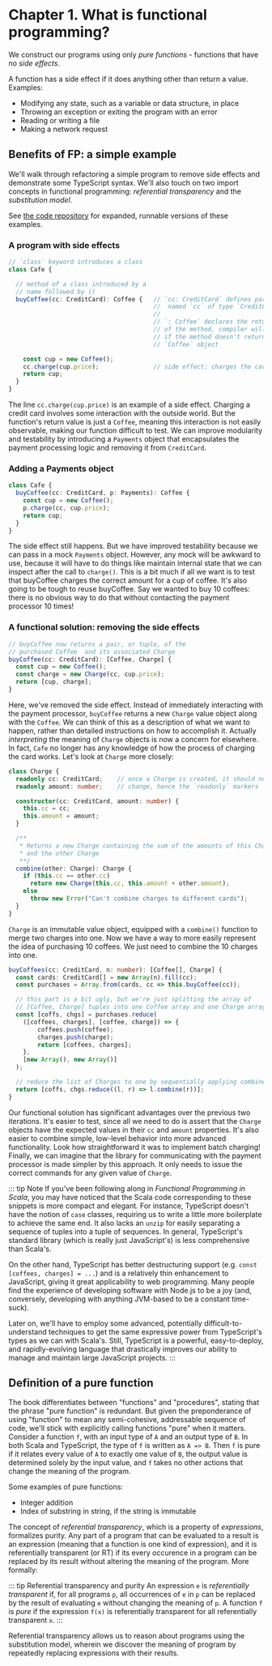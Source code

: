 # Chapter 1. What is functional programming?

We construct our programs using only *pure functions* - functions that have no *side effects*.

A function has a side effect if it does anything other than return a value. Examples:
* Modifying any state, such as a variable or data structure, in place
* Throwing an exception or exiting the program with an error
* Reading or writing a file
* Making a network request

## Benefits of FP: a simple example

We'll walk through refactoring a simple program to remove side effects and demonstrate some TypeScript syntax. We'll
also touch on two import concepts in functional programming: *referential transparency* and the *substitution model*.

See [the code repository](https://github.com/calebharris/fp_book_club_ts/tree/master/code/libfpts/intro) for expanded,
runnable versions of these examples.

### A program with side effects
```typescript
// `class` keyword introduces a class
class Cafe {

  // method of a class introduced by a
  // name followed by ()
  buyCoffee(cc: CreditCard): Coffee {   // `cc: CreditCard` defines parameter
                                        //  named `cc` of type `CreditCard`
                                        //
                                        // `: Coffee` declares the return type
                                        // of the method. compiler will error
                                        // if the method doesn't return a
                                        // `Coffee` object

    const cup = new Coffee();
    cc.charge(cup.price);               // side effect: charges the card
    return cup;
  }
}
```

The line `cc.charge(cup.price)` is an example of a side effect. Charging a credit card involves some interaction
with the outside world. But the function's return value is just a `Coffee`, meaning this interaction is not easily
observable, making our function difficult to test. We can improve modularity and testability by introducing a
`Payments` object that encapsulates the payment processing logic and removing it from `CreditCard`.

### Adding a Payments object
```typescript
class Cafe {
  buyCoffee(cc: CreditCard, p: Payments): Coffee {
    const cup = new Coffee();
    p.charge(cc, cup.price);
    return cup;
  }
}
```

The side effect still happens. But we have improved testability because we can pass in a mock `Payments` object.
However, any mock will be awkward to use, because it will have to do things like maintain internal state that we can
inspect after the call to `charge()`. This is a bit much if all we want is to test that buyCoffee charges the correct
amount for a cup of coffee. It's also going to be tough to reuse buyCoffee. Say we wanted to buy 10 coffees: there is
no obvious way to do that without contacting the payment processor 10 times!

### A functional solution: removing the side effects
```typescript
// buyCoffee now returns a pair, or tuple, of the
// purchased Coffee  and its associated Charge
buyCoffee(cc: CreditCard): [Coffee, Charge] {
  const cup = new Coffee();
  const charge = new Charge(cc, cup.price);
  return [cup, charge];
}
```

Here, we've removed the side effect. Instead of immediately interacting with the payment processor, `buyCoffee` returns
a new `Charge` value object along with the `Coffee`. We can think of this as a description of what we want to happen,
rather than detailed instructions on how to accomplish it. Actually *interpreting* the meaning of `Charge` objects is
now a concern for elsewhere. In fact, `Cafe` no longer has any knowledge of how the process of charging the card works.
Let's look at `Charge` more closely:

```typescript
class Charge {
  readonly cc: CreditCard;    // once a Charge is created, it should never
  readonly amount: number;    // change, hence the `readonly` markers

  constructor(cc: CreditCard, amount: number) {
    this.cc = cc;
    this.amount = amount;
  }

  /**
   * Returns a new Charge containing the sum of the amounts of this Charge
   * and the other Charge
   **/
  combine(other: Charge): Charge {
    if (this.cc == other.cc)
      return new Charge(this.cc, this.amount + other.amount);
    else
      throw new Error("Can't combine charges to different cards");
  }
}
```

`Charge` is an immutable value object, equipped with a `combine()` function to merge two charges into one. Now we have
a way to more easily represent the idea of purchasing 10 coffees. We just need to combine the 10 charges into one.

```typescript
buyCoffees(cc: CreditCard, n: number): [Coffee[], Charge] {
  const cards: CreditCard[] = new Array(n).fill(cc);
  const purchases = Array.from(cards, cc => this.buyCoffee(cc));

  // this part is a bit ugly, but we're just splitting the array of
  // [Coffee, Charge] tuples into one Coffee array and one Charge array
  const [coffs, chgs] = purchases.reduce(
    ([coffees, charges], [coffee, charge]) => {
        coffees.push(coffee);
        charges.push(charge);
        return [coffees, charges];
    },
    [new Array(), new Array()]
  );

  // reduce the list of Charges to one by sequentially applying combine()
  return [coffs, chgs.reduce((l, r) => l.combine(r))];
}
```

Our functional solution has significant advantages over the previous two iterations. It's easier to test, since all we
need to do is assert that the `Charge` objects have the expected values in their `cc` and `amount` properties. It's
also easier to combine simple, low-level behavior into more advanced functionality. Look how straightforward it was to
implement batch charging! Finally, we can imagine that the library for communicating with the payment processor is made
simpler by this approach. It only needs to issue the correct commands for any given value of `Charge`.

::: tip Note
If you've been following along in *Functional Programming in Scala*, you may have noticed that the Scala code
corresponding to these snippets is more compact and elegant. For instance, TypeScript doesn't have the notion of
`case` classes, requiring us to write a little more boilerplate to achieve the same end. It also lacks an `unzip`
for easily separating a sequence of tuples into a tuple of sequences. In general, TypeScript's standard library (which
is really just JavaScript's) is less comprehensive than Scala's.

On the other hand, TypeScript has better destructuring support (e.g. `const [coffees, charges] = ...`) and is a
relatively thin enhancement to JavaScript, giving it great applicability to web programming. Many people find the
experience of developing software with Node.js to be a joy (and, conversely, developing with anything JVM-based to be a
constant time-suck).

Later on, we'll have to employ some advanced, potentially difficult-to-understand techniques to get the same expressive
power from TypeScript's types as we can with Scala's. Still, TypeScript is a powerful, easy-to-deploy, and
rapidly-evolving language that drastically improves our ability to manage and maintain large JavaScript projects.
:::

## Definition of a pure function

The book differentiates between "functions" and "procedures", stating that the phrase "pure function" is redundant. But
given the preponderance of using "function" to mean any semi-cohesive, addressable sequence of code, we'll stick with
explicitly calling functions "pure" when it matters. Consider a function `f`, with an input type of `A` and an output
type of `B`. In both Scala and TypeScript, the type of `f` is written as `A => B`. Then `f` is pure if it relates every
value of `A` to exactly one value of `B`, the output value is determined solely by the input value, and `f` takes no
other actions that change the meaning of the program.

Some examples of pure functions:
* Integer addition
* Index of substring in string, if the string is immutable

The concept of *referential transparency*, which is a property of *expressions*, formalizes purity. Any part of a
program that can be evaluated to a result is an expression (meaning that a function is one kind of expression), and it
is referentially transparent (or RT) if its every occurence in a program can be replaced by its result without altering
the meaning of the program. More formally:

::: tip Referential transparency and purity
An expression `e` is *referentially transparent* if, for all programs `p`, all occurrences of `e` in `p` can be
replaced by the result of evaluating `e` without changing the meaning of `p`. A function `f` is *pure* if the
expression `f(x)` is referentially transparent for all referentially transparent `x`.
:::

Referential transparency allows us to reason about programs using the substitution model, wherein we discover the
meaning of program by repeatedly replacing expressions with their results.
